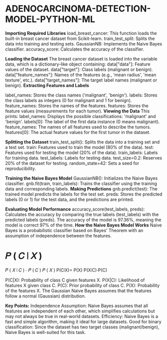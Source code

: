 # ADENOCARCINOMA-DETECTION-MODEL-PYTHON-ML
__Importing Required Libraries__
load_breast_cancer: This function loads the built-in breast cancer dataset from Scikit-learn.
train_test_split: Splits the data into training and testing sets.
GaussianNB: Implements the Naive Bayes classifier.
accuracy_score: Calculates the accuracy of the classifier.

__Loading the Dataset__
The breast cancer dataset is loaded into the variable data, which is a dictionary-like object containing:
data["data"]: Feature values of the dataset.
data["target"]: Class labels (malignant or benign).
data["feature_names"]: Names of the features (e.g., 'mean radius', 'mean texture', etc.).
data["target_names"]: The target label names (malignant or benign).
__Extracting Features and Labels__

label_names: Stores the class names ('malignant', 'benign').
labels: Stores the class labels as integers (0 for malignant and 1 for benign).
feature_names: Stores the names of the features.
features: Stores the feature values (measurements for each tumor).
__Viewing the Data__
This prints:
label_names: Displays the possible classifications: 'malignant' and 'benign'.
labels[0]: The label of the first data instance (0 means malignant).
feature_names: The names of all features used to describe the tumors.
features[0]: The actual feature values for the first tumor in the dataset.

__Splitting the Dataset__
train_test_split(): Splits the data into a training set and a test set.
train: Features used to train the model (80% of the data).
test: Features used for testing the model (20% of the data).
train_labels: Labels for training data.
test_labels: Labels for testing data.
test_size=0.2: Reserves 20% of the dataset for testing.
random_state=42: Sets a seed for reproducibility.

 __Training the Naive Bayes Model__
 GaussianNB(): Initializes the Naive Bayes classifier.
gnb.fit(train, train_labels): Trains the classifier using the training data and corresponding labels.
__Making Predictions__
gnb.predict(test): The trained model predicts the labels for the test set.
preds: Stores the predicted labels (0 or 1) for the test data, and the predictions are printed.

__Evaluating Model Performance__
accuracy_score(test_labels, preds): Calculates the accuracy by comparing the true labels (test_labels) with the predicted labels (preds).
The accuracy of the model is 97.36%, meaning the model is correct 97% of the time.
__How the Naive Bayes Model Works__
Naive Bayes is a probabilistic classifier based on Bayes' Theorem with an assumption of independence between the features.

𝑃
(
𝐶
∣
𝑋
)
=
𝑃
(
𝑋
∣
𝐶
)
⋅
𝑃
(
𝐶
)
𝑃
(
𝑋
)
P(C∣X)= 
P(X)
P(X∣C)⋅P(C)
​
 
P(C|X): Probability of class C given features X.
P(X|C): Likelihood of features X given class C.
P(C): Prior probability of class C.
P(X): Probability of the features X.
The Gaussian Naive Bayes assumes that the features follow a normal (Gaussian) distribution.

__Key Points:__
Independence Assumption: Naive Bayes assumes that all features are independent of each other, which simplifies calculations but may not always be true in real-world datasets.
Efficiency: Naive Bayes is a fast and simple algorithm, making it ideal for large datasets.
Good for binary classification: Since the dataset has two target classes (malignant/benign), Naive Bayes is well-suited for this task.
